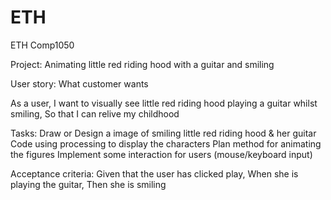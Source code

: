 # ETH

ETH Comp1050

Project: Animating little red riding hood with a guitar and smiling


User story:  What customer wants

As a user, 
I want to visually see little red riding hood playing a guitar whilst smiling,
So that I can relive my childhood

Tasks:
Draw or Design a image of smiling little red riding hood & her guitar
Code using processing to display the characters
Plan method for animating the figures
Implement some interaction for users (mouse/keyboard input)

Acceptance criteria:
Given that the user has clicked play,
When she is playing the guitar,
Then she is smiling
